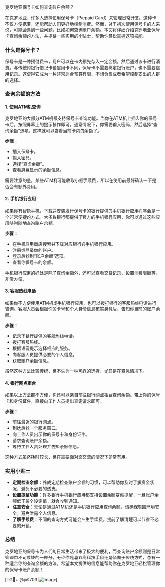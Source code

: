 克罗地亚保号卡如何查询账户余额？

在克罗地亚，许多人选择使用保号卡（Prepaid Card）来管理日常开支。这种卡不仅方便携带，还能帮助人们更好地控制消费。然而，对于初次使用保号卡的人来说，可能会遇到一些问题，比如如何查询账户余额。本文将详细介绍克罗地亚保号卡查询余额的方法，并提供一些实用的小贴士，帮助你轻松掌握这项技能。

### 什么是保号卡？

保号卡是一种预付费卡，用户可以在卡内预先存入一定金额，然后通过该卡进行消费。与传统的银行借记卡或信用卡不同，保号卡不需要绑定银行账户，也不需要信用记录。这使得它成为一种非常适合预算有限、不想负债或者希望控制支出的人群的选择。

### 查询余额的方法

#### 1. 使用ATM机查询

克罗地亚的大部分ATM机都支持保号卡查询功能。当你在ATM机上插入你的保号卡后，按照屏幕上的提示操作即可。通常情况下，你需要输入密码，然后选择“查询余额”选项。这样就可以查看当前卡内的余额了。

**步骤：**
- 插入保号卡。
- 输入密码。
- 选择“查询余额”。
- 查看屏幕显示的余额信息。

需要注意的是，某些ATM机可能收取小额手续费，所以在使用前最好确认一下是否会有额外费用。

#### 2. 手机银行应用

如果你有智能手机，下载并安装发行保号卡的银行提供的手机银行应用程序会是一个非常便捷的方式。大多数银行都提供了官方的手机银行应用，你可以通过这些应用随时随地查询账户余额。

**步骤：**
- 在手机应用商店搜索并下载对应银行的手机银行应用。
- 注册或登录你的账户。
- 登录后找到“账户余额”选项。
- 查看你保号卡的余额。

手机银行应用的好处是除了查询余额外，还可以查看交易记录、设置消费限额等，非常方便。

#### 3. 客服热线电话

如果你不方便使用ATM机或手机银行应用，也可以拨打银行的客服热线电话进行咨询。客服人员会根据你的卡号和个人身份信息核实身份后，告知你当前的账户余额。

**步骤：**
- 记录下银行提供的客服热线电话。
- 拨打客服热线。
- 根据语音提示选择相应的服务。
- 向客服人员提供必要的个人信息。
- 获取账户余额信息。

虽然这种方法比较传统，但不失为一种可靠的选择，尤其是在紧急情况下。

#### 4. 银行网点柜台

如果以上方法都不方便，你还可以亲自前往银行网点柜台查询余额。带上你的保号卡和身份证件，直接向工作人员提出查询请求即可。

**步骤：**
- 前往最近的银行网点。
- 到达后找一个服务窗口。
- 向工作人员出示你的保号卡和身份证件。
- 请求查询账户余额。
- 等待工作人员处理并告知余额信息。

这种方式虽然耗时较长，但在需要面对面交流的情况下非常有用。

### 实用小贴士

- **定期检查余额**：养成定期检查账户余额的习惯，可以帮助你及时了解资金状况，避免不必要的透支。
- **设置提醒功能**：许多银行手机银行应用都支持设置余额变动提醒，一旦账户余额低于某个设定值，就会收到通知。
- **注意安全**：无论是通过ATM机还是手机银行应用查询余额，请确保周围环境安全，避免泄露个人信息。
- **了解手续费**：不同的查询方式可能会产生手续费，提前了解清楚可以节省不必要的开销。

### 总结

克罗地亚的保号卡为人们的日常生活带来了极大的便利，而查询账户余额则是日常管理中不可或缺的一部分。无论你是喜欢高科技手段还是倾向于传统方式，总有一种适合你的查询余额的方法。希望本文提供的信息能帮助你在克罗地亚轻松管理你的保号卡账户余额！

[TG💪+ @jx0703 ![Image](https://github.com/user-attachments/assets/dbca1d08-cadb-493c-b0ec-ad6f7a83f270)]